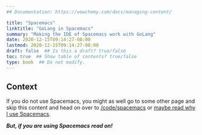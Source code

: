 ```yaml
---
## Documentation: https://wowchemy.com/docs/managing-content/

title: "Spacemacs"
linktitle: "GoLang in Spacemacs"
summary: "Making the IDE of Spacemacs work with GoLang"
date: 2020-12-15T09:14:27-08:00
lastmod: 2020-12-15T09:14:27-08:00
draft: false  ## Is this a draft? true/false
toc: true  ## Show table of contents? true/false
type: book  ## Do not modify.
---
```


## Context

If you do not use Spacemacs, you might as well go to some other page and skip this content
and head on over to [/code/spacemacs](/code/spacemacs) or [maybe read why I use Spacemacs](/code/dev-env/editors/spacemacs/#why-i-use-it).

**_But, if you are using Spacemacs read on!_**
